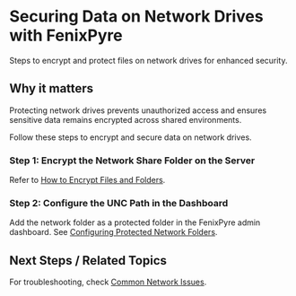 # Securing Data on Network Drives with FenixPyre

Steps to encrypt and protect files on network drives for enhanced security.


## Why it matters
Protecting network drives prevents unauthorized access and ensures sensitive data remains encrypted across shared environments.

Follow these steps to encrypt and secure data on network drives.

### Step 1: Encrypt the Network Share Folder on the Server
Refer to [How to Encrypt Files and Folders](../05-user-guide/encrypt-files-folders.md).

### Step 2: Configure the UNC Path in the Dashboard
Add the network folder as a protected folder in the FenixPyre admin dashboard. See [Configuring Protected Network Folders](../04-admin-guide/protected-folders.md).

## Next Steps / Related Topics
For troubleshooting, check [Common Network Issues](../09-troubleshooting-&-faq/network-problems.md).